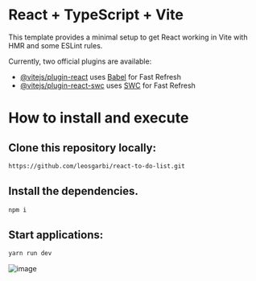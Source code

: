 # React + TypeScript + Vite

This template provides a minimal setup to get React working in Vite with HMR and some ESLint rules.

Currently, two official plugins are available:

- [@vitejs/plugin-react](https://github.com/vitejs/vite-plugin-react/blob/main/packages/plugin-react/README.md) uses [Babel](https://babeljs.io/) for Fast Refresh
- [@vitejs/plugin-react-swc](https://github.com/vitejs/vite-plugin-react-swc) uses [SWC](https://swc.rs/) for Fast Refresh

# How to install and execute

## Clone this repository locally:

```sh
https://github.com/leosgarbi/react-to-do-list.git
```
## Install the dependencies.

```sh
npm i
```

## Start applications:

```sh
yarn run dev
```

![image](https://github.com/leosgarbi/react-to-do-list/assets/124069013/cdd51cc2-9851-4858-bb36-76ebe6da12dc)
